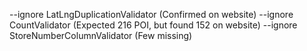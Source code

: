 --ignore LatLngDuplicationValidator (Confirmed on website)
--ignore CountValidator (Expected 216 POI, but found 152 on website)
--ignore StoreNumberColumnValidator (Few missing)
